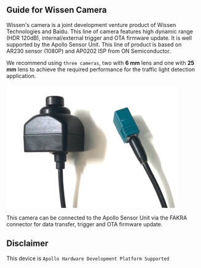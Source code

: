 ## Guide for Wissen Camera

Wissen's camera is a joint development venture product of Wissen Technologies and Baidu. This line of camera features high dynamic range (HDR 120dB), internal/external trigger and OTA firmware update. It is well supported by the Apollo Sensor Unit. This line of product is based on AR230 sensor (1080P) and AP0202 ISP from ON Semiconductor. 

We recommend using ```three cameras```, two with **6 mm** lens and one with **25 mm** lens to achieve the required performance for the traffic light detection application. 

![images](images/Wissen_pic.png)

This camera can be connected to the Apollo Sensor Unit via the FAKRA connector for data transfer, trigger and OTA firmware update.

## Disclaimer

This device is `Apollo Hardware Development Platform Supported`

